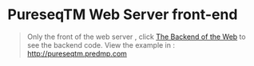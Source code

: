 # PureseqTM Web Server front-end

> Only the front of the web server , click [The Backend of the Web](https://github.com/PureseqTM/pureseqtm_backend) to see the backend code.
>  View  the example  in : http://pureseqtm.predmp.com

